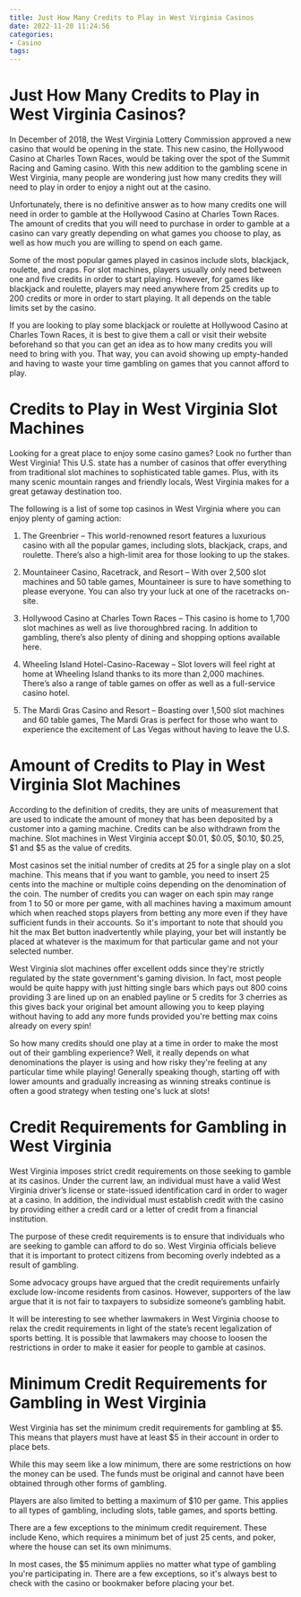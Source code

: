 ```yaml
---
title: Just How Many Credits to Play in West Virginia Casinos
date: 2022-11-20 11:24:56
categories:
- Casino
tags:
---
```



#  Just How Many Credits to Play in West Virginia Casinos?

In December of 2018, the West Virginia Lottery Commission approved a new casino that would be opening in the state. This new casino, the Hollywood Casino at Charles Town Races, would be taking over the spot of the Summit Racing and Gaming casino. With this new addition to the gambling scene in West Virginia, many people are wondering just how many credits they will need to play in order to enjoy a night out at the casino.

Unfortunately, there is no definitive answer as to how many credits one will need in order to gamble at the Hollywood Casino at Charles Town Races. The amount of credits that you will need to purchase in order to gamble at a casino can vary greatly depending on what games you choose to play, as well as how much you are willing to spend on each game.

Some of the most popular games played in casinos include slots, blackjack, roulette, and craps. For slot machines, players usually only need between one and five credits in order to start playing. However, for games like blackjack and roulette, players may need anywhere from 25 credits up to 200 credits or more in order to start playing. It all depends on the table limits set by the casino.

If you are looking to play some blackjack or roulette at Hollywood Casino at Charles Town Races, it is best to give them a call or visit their website beforehand so that you can get an idea as to how many credits you will need to bring with you. That way, you can avoid showing up empty-handed and having to waste your time gambling on games that you cannot afford to play.

#  Credits to Play in West Virginia Slot Machines

Looking for a great place to enjoy some casino games? Look no further than West Virginia! This U.S. state has a number of casinos that offer everything from traditional slot machines to sophisticated table games. Plus, with its many scenic mountain ranges and friendly locals, West Virginia makes for a great getaway destination too.

The following is a list of some top casinos in West Virginia where you can enjoy plenty of gaming action:

1. The Greenbrier – This world-renowned resort features a luxurious casino with all the popular games, including slots, blackjack, craps, and roulette. There’s also a high-limit area for those looking to up the stakes.

2. Mountaineer Casino, Racetrack, and Resort – With over 2,500 slot machines and 50 table games, Mountaineer is sure to have something to please everyone. You can also try your luck at one of the racetracks on-site.

3. Hollywood Casino at Charles Town Races – This casino is home to 1,700 slot machines as well as live thoroughbred racing. In addition to gambling, there’s also plenty of dining and shopping options available here.

4. Wheeling Island Hotel-Casino-Raceway – Slot lovers will feel right at home at Wheeling Island thanks to its more than 2,000 machines. There’s also a range of table games on offer as well as a full-service casino hotel.

5. The Mardi Gras Casino and Resort – Boasting over 1,500 slot machines and 60 table games, The Mardi Gras is perfect for those who want to experience the excitement of Las Vegas without having to leave the U.S.

#  Amount of Credits to Play in West Virginia Slot Machines

According to the definition of credits, they are units of measurement that are used to indicate the amount of money that has been deposited by a customer into a gaming machine. Credits can be also withdrawn from the machine. Slot machines in West Virginia accept $0.01, $0.05, $0.10, $0.25, $1 and $5 as the value of credits.

Most casinos set the initial number of credits at 25 for a single play on a slot machine. This means that if you want to gamble, you need to insert 25 cents into the machine or multiple coins depending on the denomination of the coin. The number of credits you can wager on each spin may range from 1 to 50 or more per game, with all machines having a maximum amount which when reached stops players from betting any more even if they have sufficient funds in their accounts. So it's important to note that should you hit the max Bet button inadvertently while playing, your bet will instantly be placed at whatever is the maximum for that particular game and not your selected number.

West Virginia slot machines offer excellent odds since they're strictly regulated by the state government's gaming division. In fact, most people would be quite happy with just hitting single bars which pays out 800 coins providing 3 are lined up on an enabled payline or 5 credits for 3 cherries as this gives back your original bet amount allowing you to keep playing without having to add any more funds provided you're betting max coins already on every spin!

So how many credits should one play at a time in order to make the most out of their gambling experience? Well, it really depends on what denominations the player is using and how risky they're feeling at any particular time while playing! Generally speaking though, starting off with lower amounts and gradually increasing as winning streaks continue is often a good strategy when testing one's luck at slots!

#  Credit Requirements for Gambling in West Virginia

West Virginia imposes strict credit requirements on those seeking to gamble at its casinos. Under the current law, an individual must have a valid West Virginia driver’s license or state-issued identification card in order to wager at a casino. In addition, the individual must establish credit with the casino by providing either a credit card or a letter of credit from a financial institution.

The purpose of these credit requirements is to ensure that individuals who are seeking to gamble can afford to do so. West Virginia officials believe that it is important to protect citizens from becoming overly indebted as a result of gambling.

Some advocacy groups have argued that the credit requirements unfairly exclude low-income residents from casinos. However, supporters of the law argue that it is not fair to taxpayers to subsidize someone’s gambling habit.

It will be interesting to see whether lawmakers in West Virginia choose to relax the credit requirements in light of the state’s recent legalization of sports betting. It is possible that lawmakers may choose to loosen the restrictions in order to make it easier for people to gamble at casinos.

#  Minimum Credit Requirements for Gambling in West Virginia

West Virginia has set the minimum credit requirements for gambling at $5. This means that players must have at least $5 in their account in order to place bets.

While this may seem like a low minimum, there are some restrictions on how the money can be used. The funds must be original and cannot have been obtained through other forms of gambling.

Players are also limited to betting a maximum of $10 per game. This applies to all types of gambling, including slots, table games, and sports betting.

There are a few exceptions to the minimum credit requirement. These include Keno, which requires a minimum bet of just 25 cents, and poker, where the house can set its own minimums.

In most cases, the $5 minimum applies no matter what type of gambling you're participating in. There are a few exceptions, so it's always best to check with the casino or bookmaker before placing your bet.